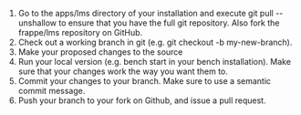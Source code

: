 
1. Go to the apps/lms directory of your installation and execute git pull --unshallow to ensure that you have the full git repository. Also fork the frappe/lms repository on GitHub.
1. Check out a working branch in git (e.g. git checkout -b my-new-branch).
1. Make your proposed changes to the source
1. Run your local version (e.g. bench start in your bench installation). Make sure that your changes work the way you want them to.
1. Commit your changes to your branch. Make sure to use a semantic commit message.
1. Push your branch to your fork on Github, and issue a pull request.
